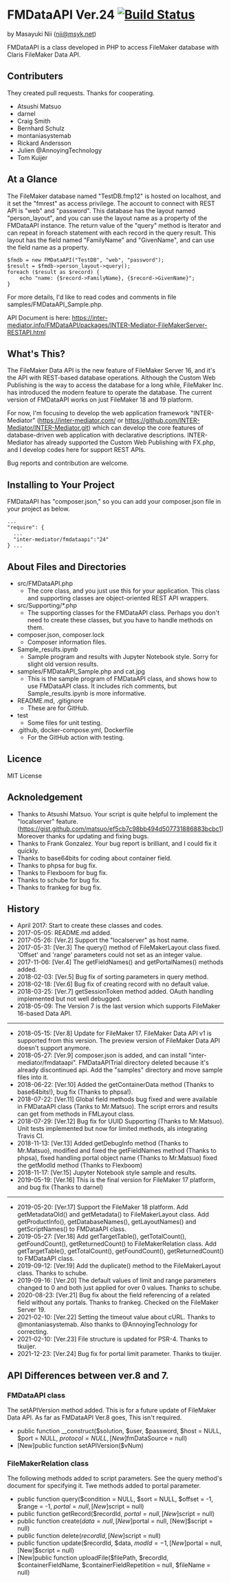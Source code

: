 # FMDataAPI Ver.24 [![Build Status](https://github.com/msyk/FMDataAPI/actions/workflows/php.yml/badge.svg)](https://github.com/msyk/FMDataAPI/actions/workflows/php.yml)

by Masayuki Nii (nii@msyk.net)

FMDataAPI is a class developed in PHP to access FileMaker database
with Claris FileMaker Data API.

## Contributers

They created pull requests. Thanks for cooperating.

- Atsushi Matsuo
- darnel
- Craig Smith
- Bernhard Schulz
- montaniasystemab
- Rickard Andersson
- Julien @AnnoyingTechnology
- Tom Kuijer

## At a Glance

The FileMaker database named "TestDB.fmp12" is hosted on localhost, and
it set the "fmrest" as access privilege. The account to connect with REST API is "web"
and "password". This database has the layout named "person_layout", and you
can use the layout name as a property of the FMDataAPI instance. The return
value of the "query" method is Iterator and can repeat in foreach statement
with each record in the query result. This layout has the field named
"FamilyName" and "GivenName", and can use the field name as a property.

```
$fmdb = new FMDataAPI("TestDB", "web", "password");
$result = $fmdb->person_layout->query();
foreach ($result as $record) {
    echo "name: {$record->FamilyName}, {$record->GivenName}";
}
```

For more details, I'd like to read codes and comments in file samples/FMDataAPI_Sample.php.

API Document is here:
https://inter-mediator.info/FMDataAPI/packages/INTER-Mediator-FileMakerServer-RESTAPI.html
## What's This?

The FileMaker Data API is the new feature of FileMaker Server 16,
and it's the API with REST-based database operations.
Although the Custom Web Publishing is the way to access the database
for a long while, FileMaker Inc. has introduced the modern feature to operate
the database. The current version of FMDataAPI works on just FileMaker 18 and 19 platform.

For now, I'm focusing to develop the web application framework "INTER-Mediator"
(https://inter-mediator.com/ or https://github.com/INTER-Mediator/INTER-Mediator.git)
which can develop the core features of database-driven web application
with declarative descriptions. INTER-Mediator has already supported the Custom
Web Publishing with FX.php, and I develop codes here for support REST APIs.

Bug reports and contribution are welcome.

## Installing to Your Project

FMDataAPI has "composer.json," so you can add your composer.json file in your project as below.

```
...
"require": {
  ...
  "inter-mediator/fmdataapi":"24"
} ...
```

## About Files and Directories

- src/FMDataAPI.php
    - The core class, and you just use this for your application.
     This class and supporting classes are object-oriented REST API
     wrappers.
- src/Supporting/*.php
    - The supporting classes for the FMDataAPI class. Perhaps you don't need to create these classes, but you have to handle methods on them.
- composer.json, composer.lock
    - Composer information files.
- Sample_results.ipynb
    - Sample program and results with Jupyter Notebook style. Sorry for slight old version results.
- samples/FMDataAPI_Sample.php and cat.jpg
    - This is the sample program of FMDataAPI class, and shows how to
    use FMDataAPI class. It includes rich comments,
    but Sample_results.ipynb is more informative.
- README.md, .gitignore
    - These are for GitHub.
- test
    - Some files for unit testing.
- .github, docker-compose.yml, Dockerfile
    - For the GitHub action with testing.

## Licence

MIT License

## Acknoledgement

- Thanks to Atsushi Matsuo. Your script is quite helpful to implement the "localserver" feature.
(https://gist.github.com/matsuo/ef5cb7c98bb494d507731886883bcbc1) Moreover thanks for updating and fixing bugs.
- Thanks to Frank Gonzalez. Your bug report is brilliant, and I could fix it quickly.
- Thanks to base64bits for coding about container field.
- Thanks to phpsa for bug fix.
- Thanks to Flexboom for bug fix.
- Thanks to schube for bug fix.
- Thanks to frankeg for bug fix.

## History

- April 2017: Start to create these classes and codes.
- 2017-05-05: README.md added.
- 2017-05-26: [Ver.2] Support the "localserver" as host name.
- 2017-05-31: [Ver.3] The query() method of FileMakerLayout class fixed.
'Offset' and 'range' parameters could not set as an integer value.
- 2017-11-06: [Ver.4] The getFieldNames() and getPortalNames() methods added.
- 2018-02-03: [Ver.5] Bug fix of sorting parameters in query method.
- 2018-02-18: [Ver.6] Bug fix of creating record with no default value.
- 2018-03-25: [Ver.7] getSessionToken method added. OAuth handling implemented but not well debugged.
- 2018-05-09: The Version 7 is the last version which supports FileMaker 16-based Data API.
---
- 2018-05-15: [Ver.8] Update for FileMaker 17. FileMaker Data API v1 is supported from this version.
   The preview version of FileMaker Data API doesn't support anymore.
- 2018-05-27: [Ver.9] composer.json is added, and can install "inter-mediator/fmdataapi".
   FMDataAPITrial directory deleted because it's already discontinued api.
   Add the "samples" directory and move sample files into it.
- 2018-06-22: [Ver.10] Added the getContainerData method (Thanks to base64bits!),
   bug fix (Thanks to phpsa!).
- 2018-07-22: [Ver.11] Global field methods bug fixed and were available in FMDataAPI class (Tanks to Mr.Matsuo).
   The script errors and results can get from methods in FMLayout class.
- 2018-07-29: [Ver.12] Bug fix for UUID Supporting (Thanks to Mr.Matsuo).
   Unit tests implemented but now for limited methods, als integrating Travis CI.
- 2018-11-13: [Ver.13]
    Added getDebugInfo method (Thanks to Mr.Matsuo),
    modified and fixed the getFieldNames method (Thanks to phpsa),
    fixed handling portal object name (Thanks to Mr.Matsuo)
    fixed the getModId method (Thanks to Flexboom)
- 2018-11-17: [Ver.15]
    Jupyter Notebook style sample and results.
- 2019-05-19: [Ver.16]
    This is the final version for FileMaker 17 platform, and bug fix (Thanks to darnel)
---
- 2019-05-20: [Ver.17]
    Support the FileMaker 18 platform.
    Add getMetadataOld() and getMetadata() to FileMakerLayout class.
    Add getProductInfo(), getDatabaseNames(), getLayoutNames() and getScriptNames() to FMDataAPI class.
- 2019-05-27: [Ver.18]
    Add getTargetTable(), getTotalCount(), getFoundCount(), getReturnedCount() to FileMakerRelation class.
    Add getTargetTable(), getTotalCount(), getFoundCount(), getReturnedCount() to FMDataAPI class.
- 2019-09-12: [Ver.19]
    Add the duplicate() method to the FileMakerLayout class. Thanks to schube.
- 2019-09-16: [Ver.20]
    The default values  of limit and range parameters changed to 0 and both just applied for over 0 values. Thanks to schube.
- 2020-08-23: [Ver.21]
    Bug fix about the field referencing of a related field without any portals. Thanks to frankeg.
    Checked on the FileMaker Server 19.
- 2021-02-10: [Ver.22]
    Setting the timeout value about cURL. Thanks to @montaniasystemab. Also thanks to @AnnoyingTechnology for correcting.
- 2021-02-10: [Ver.23]
  File structure is updated for PSR-4. Thanks to tkuijer.
- 2021-12-23: [Ver.24]
  Bug fix for portal limit parameter. Thanks to tkuijer.

## API Differences between ver.8 and 7.
### FMDataAPI class
The setAPIVersion method added. This is for a future update of FileMaker Data API.
As far as FMDataAPI Ver.8 goes, This isn't required.
- public function __construct($solution, $user, $password, $host = NULL, $port = NULL, $protocol = NULL, [New]$fmDataSource = null)
- [New]public function setAPIVersion($vNum)

### FileMakerRelation class
The following methods added to script parameters. See the query method's document for specifying it.
Twe methods added to portal parameter.

- public function query($condition = NULL, $sort = NULL, $offset = -1, $range = -1, $portal = null, [New]$script = null)
- public function getRecord($recordId, $portal = null, [New]$script = null)
- public function create($data = null, [New]$portal = null, [New]$script = null)
- public function delete($recordId, [New]$script = null)
- public function update($recordId, $data, $modId = -1, [New]$portal = null, [New]$script = null)
- [New]public function uploadFile($filePath, $recordId, $containerFieldName, $containerFieldRepetition = null, $fileName = null)
